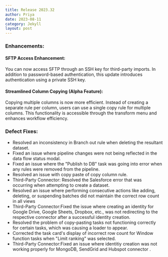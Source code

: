 ```yaml
---
title: Release 2023.32
author: Priya
date: 2023-08-11
category: Jekyll
layout: post
---
```


### Enhancements:

#### SFTP Access Enhancement:
You can now access SFTP through an SSH key for third-party imports. In addition to password-based authentication, this update introduces authentication using a private SSH key.

#### Streamlined Column Copying (Alpha Feature):
Copying multiple columns is now more efficient. Instead of creating a separate rule per column, users can use a single copy rule for multiple columns. This functionality is accessible through the transform menu and enhances workflow efficiency.




### Defect Fixes:
* Resolved an inconsistency in Branch out rule when deleting the resultant dataset.
* Fixed an issue where pipeline changes were not being reflected in the data flow status modal.
* Fixed an issue where the "Publish to DB" task was going into error when any rules were removed from the pipeline.
* Resolved an issue with copy paste of copy column rule.
* Third-Party Connector: Resolved the Salesforce error that was occurring when attempting to create a dataset.
* Resolved an issue where performing consecutive actions like adding, deleting, or suspending batches did not maintain the correct row count in all views
* Third-Party Connector:Fixed the issue where creating an identity for Google Drive, Google Sheets, Dropbox, etc., was not redirecting to the respective connector after a successful identity creation.
* Resolved the problem of copy-pasting tasks not functioning correctly for certain tasks, which was causing a loader to appear.
* Corrected the task card's display of incorrect row count for Window function tasks when "Limit ranking" was selected.
* Third-Party Connector:Fixed an issue where identitiy creation was not working properly for MongoDB, SendGrid and Hubspot connector  .